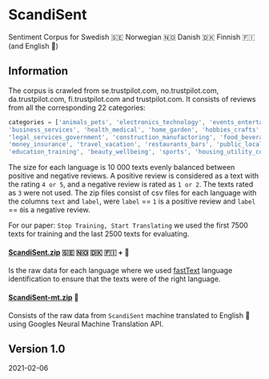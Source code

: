 # ScandiSent
Sentiment Corpus for Swedish 🇸🇪 Norwegian 🇳🇴 Danish 🇩🇰 Finnish 🇫🇮 (and English 🏴󠁧󠁢󠁥󠁮󠁧󠁿)

## Information
The corpus is crawled from se.trustpilot.com, no.trustpilot.com, da.trustpilot.com, fi.trustpilot.com and trustpilot.com.
It consists of reviews from all the corresponding 22 categories:

```javascript
categories = ['animals_pets', 'electronics_technology', 'events_entertainment', 'vehicles_transportation',
'business_services', 'health_medical', 'home_garden', 'hobbies_crafts', 'home_services',
'legal_services_government', 'construction_manufactoring', 'food_beverages_tobacco', 'media_publishing',
'money_insurance', 'travel_vacation', 'restaurants_bars', 'public_local_services', 'shopping_fashion',
'education_training', 'beauty_wellbeing', 'sports', 'housing_utility_company']
```

The size for each language is 10 000 texts evenly balanced between positive and negative reviews. A positive review is considered as a text with the rating `4 or 5`, and a negative review is rated as `1 or 2`. The texts rated as `3` were not used. The zip files consist of csv files for each language with the columns `text` and `label`, were `label` == `1` is a positive review and `label` == `0`is a negative review.

For our paper: `Stop Training, Start Translating` we used the first 7500 texts for training and the last 2500 texts for evaluating.

#### [ScandiSent.zip](ScandiSent.zip) 🇸🇪 🇳🇴 🇩🇰 🇫🇮 + 🏴󠁧󠁢󠁥󠁮󠁧󠁿
Is the raw data for each language where we used [fastText](https://fasttext.cc/docs/en/language-identification.html) language identification to ensure that the texts were of the right language.

#### [ScandiSent-mt.zip](ScandiSent-mt.zip) 🏴󠁧󠁢󠁥󠁮󠁧󠁿
Consists of the raw data from `ScandiSent` machine translated to English 🏴󠁧󠁢󠁥󠁮󠁧󠁿 using Googles Neural Machine Translation API.

## Version 1.0
2021-02-06
